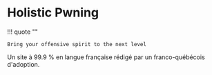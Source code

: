 # Holistic Pwning

!!! quote ""

    Bring your offensive spirit to the next level

Un site à 99.9 % en langue française rédigé par un franco-québécois d'adoption.
